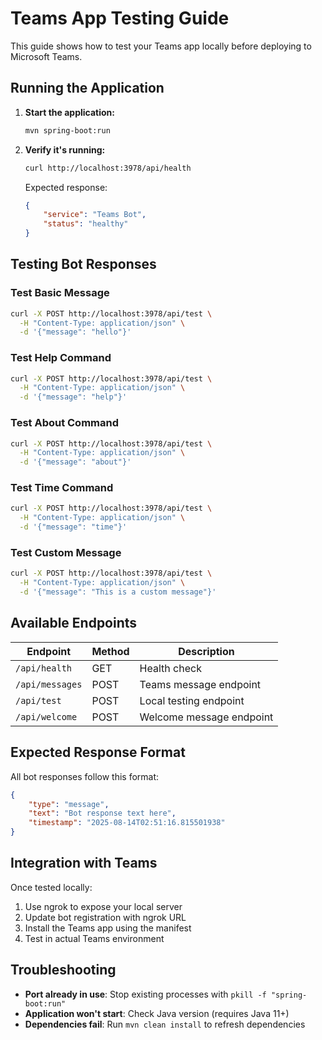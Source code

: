 # Teams App Testing Guide

This guide shows how to test your Teams app locally before deploying to Microsoft Teams.

## Running the Application

1. **Start the application:**
   ```bash
   mvn spring-boot:run
   ```

2. **Verify it's running:**
   ```bash
   curl http://localhost:3978/api/health
   ```

   Expected response:
   ```json
   {
       "service": "Teams Bot",
       "status": "healthy"
   }
   ```

## Testing Bot Responses

### Test Basic Message
```bash
curl -X POST http://localhost:3978/api/test \
  -H "Content-Type: application/json" \
  -d '{"message": "hello"}'
```

### Test Help Command
```bash
curl -X POST http://localhost:3978/api/test \
  -H "Content-Type: application/json" \
  -d '{"message": "help"}'
```

### Test About Command
```bash
curl -X POST http://localhost:3978/api/test \
  -H "Content-Type: application/json" \
  -d '{"message": "about"}'
```

### Test Time Command
```bash
curl -X POST http://localhost:3978/api/test \
  -H "Content-Type: application/json" \
  -d '{"message": "time"}'
```

### Test Custom Message
```bash
curl -X POST http://localhost:3978/api/test \
  -H "Content-Type: application/json" \
  -d '{"message": "This is a custom message"}'
```

## Available Endpoints

| Endpoint | Method | Description |
|----------|--------|-------------|
| `/api/health` | GET | Health check |
| `/api/messages` | POST | Teams message endpoint |
| `/api/test` | POST | Local testing endpoint |
| `/api/welcome` | POST | Welcome message endpoint |

## Expected Response Format

All bot responses follow this format:
```json
{
    "type": "message",
    "text": "Bot response text here",
    "timestamp": "2025-08-14T02:51:16.815501938"
}
```

## Integration with Teams

Once tested locally:

1. Use ngrok to expose your local server
2. Update bot registration with ngrok URL
3. Install the Teams app using the manifest
4. Test in actual Teams environment

## Troubleshooting

- **Port already in use**: Stop existing processes with `pkill -f "spring-boot:run"`
- **Application won't start**: Check Java version (requires Java 11+)
- **Dependencies fail**: Run `mvn clean install` to refresh dependencies